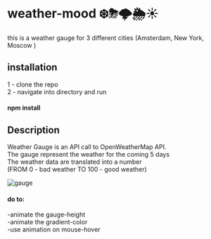 # weather-mood ❄️⛈🌩🌦☀️<br>
this is a weather gauge for 3 different cities (Amsterdam, New York, Moscow ) <br>

## installation
1 - clone the repo <br>
2 - navigate into directory and run <br>
#### npm install <br>

## Description
Weather Gauge is an API call to OpenWeatherMap API. <br>
The gauge represent the weather for the coming 5 days <br>
The weather data are translated into a number <br>
(FROM 0 - bad weather TO 100 - good weather) <br>

![gauge](https://user-images.githubusercontent.com/42464722/52418480-70872980-2aee-11e9-99e7-a29963b2fbec.gif)

#### do to:
-animate the gauge-height <br>
-animate the gradient-color <br>
-use animation on mouse-hover <br>
